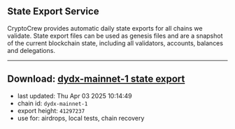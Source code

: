## State Export Service
CryptoCrew provides automatic daily state exports for all chains we validate. State export files can be used as genesis files and are a snapshot of the current blockchain state, including all validators, accounts, balances and delegations.

---
**Download: [dydx-mainnet-1 state export](https://dl-tyo.ccvalidators.com/SERVICE/dydx/dydx-mainnet-1_export_41297237.json)**
---

- last updated: Thu Apr 03 2025 10:14:49
- chain id: `dydx-mainnet-1`
- export height: `41297237`
- use for: airdrops, local tests, chain recovery
